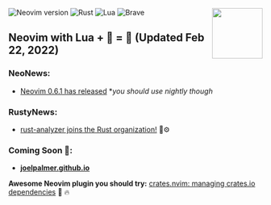 ![Neovim version](https://img.shields.io/badge/Neovim-0.7.x-57A143?style=plastic&logo=neovim)
<img align="right" width="100" height="100" src="https://user-images.githubusercontent.com/8049061/155224899-71324823-4cc0-431a-90e5-63e3c51af05f.png">
![Rust](https://img.shields.io/badge/Rust-%23000000.svg?style=plastic&logo=rust&logoColor=white)
![Lua](https://img.shields.io/badge/Lua-%232C2D72.svg?style=plastic&logo=lua&logoColor=white)
![Brave](https://img.shields.io/badge/Brave-FB542B?style=plastic&logo=Brave&logoColor=white)
## Neovim with Lua + 🔭 = 🎉 (Updated Feb 22, 2022)

### NeoNews:
- [Neovim 0.6.1 has released](https://github.com/neovim/neovim/releases/tag/v0.6.1) *_you should use nightly though_

### RustyNews:
- [rust-analyzer joins the Rust organization!](https://blog.rust-lang.org/2022/02/21/rust-analyzer-joins-rust-org.html) 🦀⚙️

### Coming Soon 🚧:
- **[joelpalmer.github.io](https://joelpalmer.github.io)**

**Awesome Neovim plugin you should try:** [crates.nvim: managing crates.io dependencies](https://github.com/Saecki/crates.nvim) 🦀 🔥

